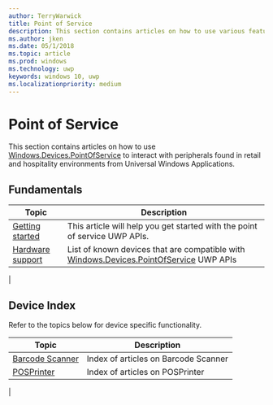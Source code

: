 ```yaml
---
author: TerryWarwick
title: Point of Service
description: This section contains articles on how to use various features of the Point of Service namespace.
ms.author: jken
ms.date: 05/1/2018
ms.topic: article
ms.prod: windows
ms.technology: uwp
keywords: windows 10, uwp
ms.localizationpriority: medium
---
```

# Point of Service
This section contains articles on how to use [Windows.Devices.PointOfService](https://docs.microsoft.com/uwp/api/windows.devices.pointofservice) to interact with peripherals found in retail and hospitality environments from Universal Windows Applications.

## Fundamentals
|Topic |Description |
|------|------------|
| [Getting started](pos-get-started.md) | This article will help you get started with the point of service UWP APIs. |
| [Hardware support](pos-device-support.md) | List of known devices that are compatible with [Windows.Devices.PointOfService](https://aka.ms/pointofservice-api) UWP APIs |
|

## Device Index
Refer to the topics below for device specific functionality.

|Topic |Description |
|------|------------|
| [Barcode Scanner](pos-barcodescanner.md) | Index of articles on Barcode Scanner |
| [POSPrinter](pos-printer.md) | Index of articles on POSPrinter |
|

